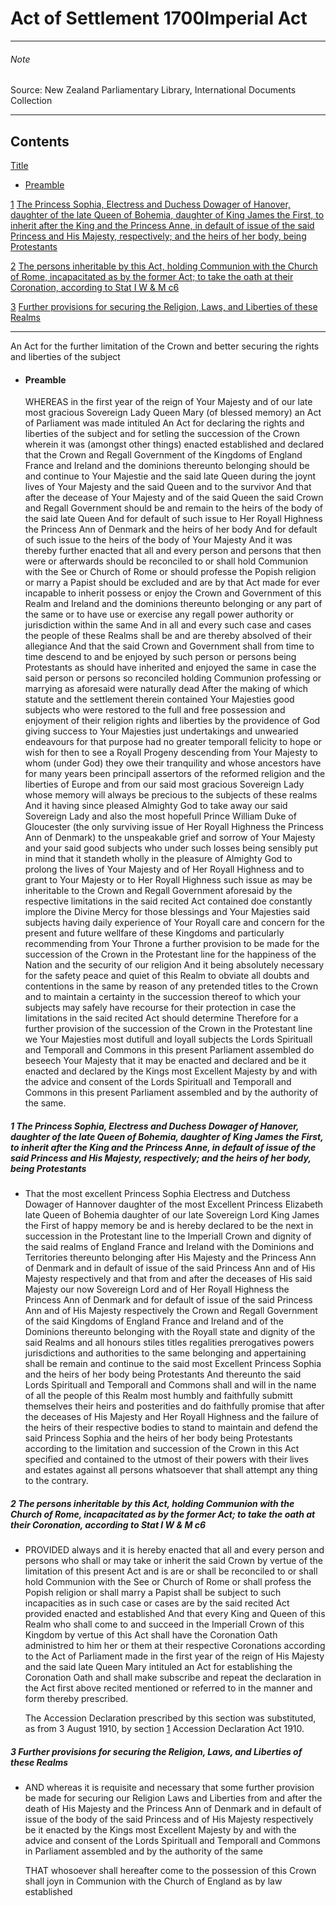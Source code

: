 # Act of Settlement 1700Imperial Act

---

###### Note

Source: New Zealand Parliamentary Library, International Documents Collection

---

## Contents

[Title][0]
    
*   [Preamble][1]

[1][2] [The Princess Sophia, Electress and Duchess Dowager of Hanover, daughter of the late Queen of Bohemia, daughter of King James the First, to inherit after the King and the Princess Anne, in default of issue of the said Princess and His Majesty, respectively; and the heirs of her body, being Protestants][2]

[2][3] [The persons inheritable by this Act, holding Communion with the Church of Rome, incapacitated as by the former Act; to take the oath at their Coronation, according to Stat I W & M c6][3]

[3][4] [Further provisions for securing the Religion, Laws, and Liberties of these Realms][4]

---

An Act for the further limitation of the Crown and better securing the rights and liberties of the subject
    
*   #### Preamble
    
    WHEREAS in the first year of the reign of Your Majesty and of our late most gracious Sovereign Lady Queen Mary (of blessed memory) an Act of Parliament was made intituled An Act for declaring the rights and liberties of the subject and for setling the succession of the Crown wherein it was (amongst other things) enacted established and declared that the Crown and Regall Government of the Kingdoms of England France and Ireland and the dominions thereunto belonging should be and continue to Your Majestie and the said late Queen during the joynt lives of Your Majesty and the said Queen and to the survivor And that after the decease of Your Majesty and of the said Queen the said Crown and Regall Government should be and remain to the heirs of the body of the said late Queen And for default of such issue to Her Royall Highness the Princess Ann of Denmark and the heirs of her body And for default of such issue to the heirs of the body of Your Majesty And it was thereby further enacted that all and every person and persons that then were or afterwards should be reconciled to or shall hold Communion with the See or Church of Rome or should professe the Popish religion or marry a Papist should be excluded and are by that Act made for ever incapable to inherit possess or enjoy the Crown and Government of this Realm and Ireland and the dominions thereunto belonging or any part of the same or to have use or exercise any regall power authority or jurisdiction within the same And in all and every such case and cases the people of these Realms shall be and are thereby absolved of their allegiance And that the said Crown and Government shall from time to time descend to and be enjoyed by such person or persons being Protestants as should have inherited and enjoyed the same in case the said person or persons so reconciled holding Communion professing or marrying as aforesaid were naturally dead After the making of which statute and the settlement therein contained Your Majesties good subjects who were restored to the full and free possession and enjoyment of their religion rights and liberties by the providence of God giving success to Your Majesties just undertakings and unwearied endeavours for that purpose had no greater temporall felicity to hope or wish for then to see a Royall Progeny descending from Your Majesty to whom (under God) they owe their tranquility and whose ancestors have for many years been principall assertors of the reformed religion and the liberties of Europe and from our said most gracious Sovereign Lady whose memory will always be precious to the subjects of these realms And it having since pleased Almighty God to take away our said Sovereign Lady and also the most hopefull Prince William Duke of Gloucester (the only surviving issue of Her Royall Highness the Princess Ann of Denmark) to the unspeakable grief and sorrow of Your Majesty and your said good subjects who under such losses being sensibly put in mind that it standeth wholly in the pleasure of Almighty God to prolong the lives of Your Majesty and of Her Royall Highness and to grant to Your Majesty or to Her Royall Highness such issue as may be inheritable to the Crown and Regall Government aforesaid by the respective limitations in the said recited Act contained doe constantly implore the Divine Mercy for those blessings and Your Majesties said subjects having daily experience of Your Royall care and concern for the present and future wellfare of these Kingdoms and particularly recommending from Your Throne a further provision to be made for the succession of the Crown in the Protestant line for the happiness of the Nation and the security of our religion And it being absolutely necessary for the safety peace and quiet of this Realm to obviate all doubts and contentions in the same by reason of any pretended titles to the Crown and to maintain a certainty in the succession thereof to which your subjects may safely have recourse for their protection in case the limitations in the said recited Act should determine Therefore for a further provision of the succession of the Crown in the Protestant line we Your Majesties most dutifull and loyall subjects the Lords Spirituall and Temporall and Commons in this present Parliament assembled do beseech Your Majesty that it may be enacted and declared and be it enacted and declared by the Kings most Excellent Majesty by and with the advice and consent of the Lords Spirituall and Temporall and Commons in this present Parliament assembled and by the authority of the same.

##### 1 The Princess Sophia, Electress and Duchess Dowager of Hanover, daughter of the late Queen of Bohemia, daughter of King James the First, to inherit after the King and the Princess Anne, in default of issue of the said Princess and His Majesty, respectively; and the heirs of her body, being Protestants
    
*   That the most excellent Princess Sophia Electress and Dutchess Dowager of Hannover daughter of the most Excellent Princess Elizabeth late Queen of Bohemia daughter of our late Sovereign Lord King James the First of happy memory be and is hereby declared to be the next in succession in the Protestant line to the Imperiall Crown and dignity of the said realms of England France and Ireland with the Dominions and Territories thereunto belonging after His Majesty and the Princess Ann of Denmark and in default of issue of the said Princess Ann and of His Majesty respectively and that from and after the deceases of His said Majesty our now Sovereign Lord and of Her Royall Highness the Princess Ann of Denmark and for default of issue of the said Princess Ann and of His Majesty respectively the Crown and Regall Government of the said Kingdoms of England France and Ireland and of the Dominions thereunto belonging with the Royall state and dignity of the said Realms and all honours stiles titles regalities prerogatives powers jurisdictions and authorities to the same belonging and appertaining shall be remain and continue to the said most Excellent Princess Sophia and the heirs of her body being Protestants And thereunto the said Lords Spirituall and Temporall and Commons shall and will in the name of all the people of this Realm most humbly and faithfully submitt themselves their heirs and posterities and do faithfully promise that after the deceases of His Majesty and Her Royall Highness and the failure of the heirs of their respective bodies to stand to maintain and defend the said Princess Sophia and the heirs of her body being Protestants according to the limitation and succession of the Crown in this Act specified and contained to the utmost of their powers with their lives and estates against all persons whatsoever that shall attempt any thing to the contrary.

##### 2 The persons inheritable by this Act, holding Communion with the Church of Rome, incapacitated as by the former Act; to take the oath at their Coronation, according to Stat I W & M c6
    
*   PROVIDED always and it is hereby enacted that all and every person and persons who shall or may take or inherit the said Crown by vertue of the limitation of this present Act and is are or shall be reconciled to or shall hold Communion with the See or Church of Rome or shall profess the Popish religion or shall marry a Papist shall be subject to such incapacities as in such case or cases are by the said recited Act provided enacted and established And that every King and Queen of this Realm who shall come to and succeed in the Imperiall Crown of this Kingdom by vertue of this Act shall have the Coronation Oath administred to him her or them at their respective Coronations according to the Act of Parliament made in the first year of the reign of His Majesty and the said late Queen Mary intituled an Act for establishing the Coronation Oath and shall make subscribe and repeat the declaration in the Act first above recited mentioned or referred to in the manner and form thereby prescribed.
    
    The Accession Declaration prescribed by this section was substituted, as from 3 August 1910, by section [1][5] Accession Declaration Act 1910\.

##### 3 Further provisions for securing the Religion, Laws, and Liberties of these Realms
    
*   AND whereas it is requisite and necessary that some further provision be made for securing our Religion Laws and Liberties from and after the death of His Majesty and the Princess Ann of Denmark and in default of issue of the body of the said Princess and of His Majesty respectively be it enacted by the Kings most Excellent Majesty by and with the advice and consent of the Lords Spirituall and Temporall and Commons in Parliament assembled and by the authority of the same
    
    THAT whosoever shall hereafter come to the possession of this Crown shall joyn in Communion with the Church of England as by law established



[0]: http://www.legislation.govt.nz/act/imperial/1700/0002/latest/whole.html#DLM11133
[1]: http://www.legislation.govt.nz/act/imperial/1700/0002/latest/whole.html#DLM11134
[2]: http://www.legislation.govt.nz/act/imperial/1700/0002/latest/whole.html#DLM11137
[3]: http://www.legislation.govt.nz/act/imperial/1700/0002/latest/whole.html#DLM11138
[4]: http://www.legislation.govt.nz/act/imperial/1700/0002/latest/whole.html#DLM11140
[5]: http://www.legislation.govt.nz/act/imperial/1700/0002/latest/link.aspx?id=DLM12654